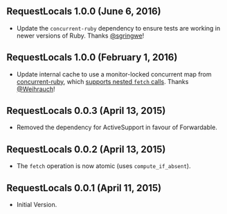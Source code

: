 ## RequestLocals 1.0.0 (June 6, 2016) ##

*   Update the `concurrent-ruby` dependency to ensure tests are working in newer versions of Ruby. Thanks [@sgringwe](https://github.com/sgringwe)!

## RequestLocals 1.0.0 (February 1, 2016) ##

*   Update internal cache to use a monitor-locked concurrent map from [concurrent-ruby](https://github.com/ruby-concurrency/concurrent-ruby), which [supports nested `fetch` calls](https://github.com/ElMassimo/request_store_rails/pull/1). Thanks [@Weihrauch](https://github.com/Weihrauch)!


## RequestLocals 0.0.3 (April 13, 2015) ##

*   Removed the dependency for ActiveSupport in favour of Forwardable.


## RequestLocals 0.0.2 (April 13, 2015) ##

*   The `fetch` operation is now atomic (uses `compute_if_absent`).


## RequestLocals 0.0.1 (April 11, 2015) ##

*   Initial Version.
